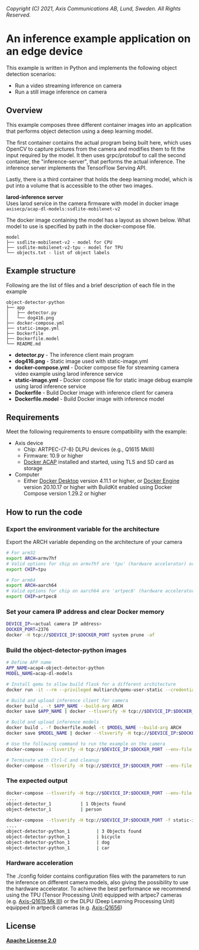 *Copyright (C) 2021, Axis Communications AB, Lund, Sweden. All Rights Reserved.*

# An inference example application on an edge device

This example is written in Python and implements the following object detection scenarios:

* Run a video streaming inference on camera
* Run a still image inference on camera

## Overview

This example composes three different container images into an application that performs object detection using a deep learning model.

The first container contains the actual program being built here, which uses OpenCV to capture pictures from the camera and modifies them to fit the input required by the model. It then uses grpc/protobuf to call the second container, the "inference-server", that performs the actual inference. The inference server implements the TensorFlow Serving API.

Lastly, there is a third container that holds the deep learning model, which is put into a volume that is accessible to the other two images.

**larod-inference server**\
Uses larod service in the camera firmware with model in docker image
`axisecp/acap-dl-models:ssdlite-mobilenet-v2`

The docker image containing the model has a layout as shown below. What model to use is specified by path in the docker-compose file.

```text
model
├── ssdlite-mobilenet-v2 - model for CPU
├── ssdlite-mobilenet-v2-tpu - model for TPU
└── objects.txt - list of object labels
```

## Example structure

Following are the list of files and a brief description of each file in the example

```text
object-detector-python
├── app
│   ├── detector.py
│   └── dog416.png
├── docker-compose.yml
├── static-image.yml
├── Dockerfile
├── Dockerfile.model
└── README.md
```

* **detector.py** - The inference client main program
* **dog416.png** - Static image used with static-image.yml
* **docker-compose.yml** - Docker compose file for streaming camera video example using larod inference service
* **static-image.yml** - Docker compose file for static image debug example using larod inference service
* **Dockerfile** - Build Docker image with inference client for camera
* **Dockerfile.model** - Build Docker image with inference model

## Requirements

Meet the following requirements to ensure compatibility with the example:

* Axis device
  * Chip: ARTPEC-{7-8} DLPU devices (e.g., Q1615 MkIII)
  * Firmware: 10.9 or higher
  * [Docker ACAP](https://github.com/AxisCommunications/docker-acap) installed and started, using TLS and SD card as storage
* Computer
  * Either [Docker Desktop](https://docs.docker.com/desktop/) version 4.11.1 or higher, or [Docker Engine](https://docs.docker.com/engine/) version 20.10.17 or higher with BuildKit enabled using Docker Compose version 1.29.2 or higher

## How to run the code

### Export the environment variable for the architecture

Export the ARCH variable depending on the architecture of your camera

```sh
# For arm32
export ARCH=armv7hf
# Valid options for chip on armv7hf are 'tpu' (hardware accelerator) or 'cpu'
export CHIP=tpu
```

```sh
# For arm64
export ARCH=aarch64
# Valid options for chip on aarch64 are 'artpec8' (hardware accelerator) or 'cpu'
export CHIP=artpec8
```

### Set your camera IP address and clear Docker memory

```sh
DEVICE_IP=<actual camera IP address>
DOCKER_PORT=2376
docker -H tcp://$DEVICE_IP:$DOCKER_PORT system prune -af
```

### Build the object-detector-python images

```sh
# Define APP name
APP_NAME=acap4-object-detector-python
MODEL_NAME=acap-dl-models

# Install qemu to allow build flask for a different architecture
docker run -it --rm --privileged multiarch/qemu-user-static --credential yes --persistent yes

# Build and upload inference client for camera
docker build . -t $APP_NAME --build-arg ARCH
docker save $APP_NAME | docker --tlsverify -H tcp://$DEVICE_IP:$DOCKER_PORT load

# Build and upload inference models
docker build . -f Dockerfile.model -t $MODEL_NAME --build-arg ARCH
docker save $MODEL_NAME | docker --tlsverify -H tcp://$DEVICE_IP:$DOCKER_PORT load

# Use the following command to run the example on the camera
docker-compose --tlsverify -H tcp://$DEVICE_IP:$DOCKER_PORT --env-file ./config/env.$ARCH.$CHIP up

# Terminate with Ctrl-C and cleanup
docker-compose --tlsverify -H tcp://$DEVICE_IP:$DOCKER_PORT --env-file ./config/env.$ARCH.$CHIP down -v
```

### The expected output

```sh
docker-compose --tlsverify -H tcp://$DEVICE_IP:$DOCKER_PORT --env-file ./config/env.$ARCH.$CHIP up
....
object-detector_1           | 1 Objects found
object-detector_1           | person
```

```sh
docker-compose --tlsverify -H tcp://$DEVICE_IP:$DOCKER_PORT -f static-image.yml --env-file ./config/env.$ARCH.$CHIP up
....
object-detector-python_1          | 3 Objects found
object-detector-python_1          | bicycle
object-detector-python_1          | dog
object-detector-python_1          | car
```

### Hardware acceleration

The ./config folder contains configuration files with the parameters to run the inference on different camera models, also giving the possibility to use the hardware accelerator.
To achieve the best performance we recommend using the TPU (Tensor Processing Unit) equipped with artpec7 cameras (e.g. [Axis-Q1615 Mk III](https://www.axis.com/products/axis-q1615-mk-iii))
or the DLPU (Deep Learning Processing Unit) equipped in artpec8 cameras (e.g. [Axis-Q1656](https://www.axis.com/products/axis-q1656))

## License

**[Apache License 2.0](../LICENSE)**
